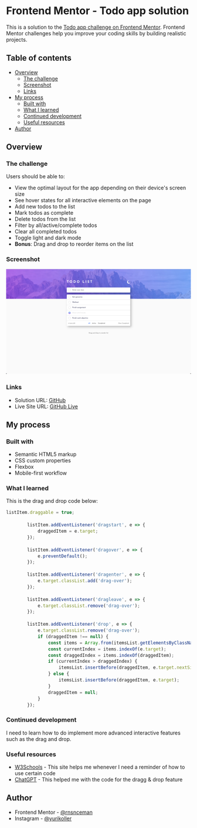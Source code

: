 # Frontend Mentor - Todo app solution

This is a solution to the [Todo app challenge on Frontend Mentor](https://www.frontendmentor.io/challenges/todo-app-Su1_KokOW). Frontend Mentor challenges help you improve your coding skills by building realistic projects. 

## Table of contents

- [Overview](#overview)
  - [The challenge](#the-challenge)
  - [Screenshot](#screenshot)
  - [Links](#links)
- [My process](#my-process)
  - [Built with](#built-with)
  - [What I learned](#what-i-learned)
  - [Continued development](#continued-development)
  - [Useful resources](#useful-resources)
- [Author](#author)

## Overview

### The challenge

Users should be able to:

- View the optimal layout for the app depending on their device's screen size
- See hover states for all interactive elements on the page
- Add new todos to the list
- Mark todos as complete
- Delete todos from the list
- Filter by all/active/complete todos
- Clear all completed todos
- Toggle light and dark mode
- **Bonus**: Drag and drop to reorder items on the list

### Screenshot

![](./Todo-list.png)

### Links

- Solution URL: [GitHub](https://your-solution-url.com)
- Live Site URL: [GitHub Live](https://rnsnceman.github.io/Todo-list/)

## My process

### Built with

- Semantic HTML5 markup
- CSS custom properties
- Flexbox
- Mobile-first workflow

### What I learned

This is the drag and drop code below:

```js
listItem.draggable = true;

        listItem.addEventListener('dragstart', e => {
            draggedItem = e.target;
        });

        listItem.addEventListener('dragover', e => {
            e.preventDefault();
        });

        listItem.addEventListener('dragenter', e => {
            e.target.classList.add('drag-over');
        });

        listItem.addEventListener('dragleave', e => {
            e.target.classList.remove('drag-over');
        });

        listItem.addEventListener('drop', e => {
            e.target.classList.remove('drag-over');
            if (draggedItem !== null) {
                const items = Array.from(itemsList.getElementsByClassName('list-item'));
                const currentIndex = items.indexOf(e.target);
                const draggedIndex = items.indexOf(draggedItem);
                if (currentIndex > draggedIndex) {
                    itemsList.insertBefore(draggedItem, e.target.nextSibling);
                } else {
                    itemsList.insertBefore(draggedItem, e.target);
                }
                draggedItem = null;
            }
        });
```

### Continued development

I need to learn how to do implement more advanced interactive features such as the drag and drop.

### Useful resources

- [W3Schools](https://www.w3schools.com) - This site helps me whenever I need a reminder of how to use certain code
- [ChatGPT](https://www.chatgpt.com) - This helped me with the code for the dragg & drop feature

## Author

- Frontend Mentor - [@rnsnceman](https://www.frontendmentor.io/profile/rnsnceman)
- Instagram - [@yurikoller](https://www.instagram.com/yurikoller)
